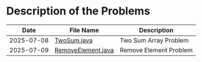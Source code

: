 # Description of the Problems

| Date       | File Name                           | Description                |
|------------|--------------------------------------|----------------------------|
| 2025-07-08 | [TwoSum.java](TwoSum.java)          | Two Sum Array Problem      |
| 2025-07-09 | [RemoveElement.java](RemoveElement.java) | Remove Element Problem |

